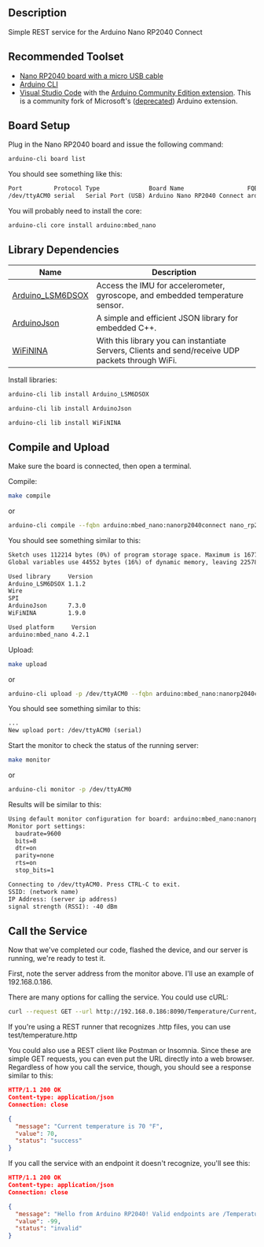 ## Description

Simple REST service for the Arduino Nano RP2040 Connect

## Recommended Toolset

* [Nano RP2040 board with a micro USB cable](https://www.amazon.com/dp/B095J4KFVT)
* [Arduino CLI](https://docs.arduino.cc/arduino-cli/)
* [Visual Studio Code](https://code.visualstudio.com/) with the [Arduino Community Edition extension](https://marketplace.visualstudio.com/items?itemName=vscode-arduino.vscode-arduino-community). This is a community fork of Microsoft's ([deprecated](https://github.com/microsoft/vscode-arduino/issues/1757)) Arduino extension.

## Board Setup

Plug in the Nano RP2040 board and issue the following command:

```bash
arduino-cli board list
```

You should see something like this:

```txt
Port         Protocol Type              Board Name                  FQBN                                Core
/dev/ttyACM0 serial   Serial Port (USB) Arduino Nano RP2040 Connect arduino:mbed_nano:nanorp2040connect arduino:mbed_nano
```

You will probably need to install the core:

```bash
arduino-cli core install arduino:mbed_nano
```

## Library Dependencies

Name | Description
---- | -----------
[Arduino_LSM6DSOX](https://docs.arduino.cc/libraries/arduino_lsm6dsox/) | Access the IMU for accelerometer, gyroscope, and embedded temperature sensor.
[ArduinoJson](https://docs.arduino.cc/libraries/arduinojson/) | A simple and efficient JSON library for embedded C++.
[WiFiNINA](https://docs.arduino.cc/libraries/wifinina/) | With this library you can instantiate Servers, Clients and send/receive UDP packets through WiFi.

Install libraries:

```bash
arduino-cli lib install Arduino_LSM6DSOX

arduino-cli lib install ArduinoJson

arduino-cli lib install WiFiNINA
```

## Compile and Upload

Make sure the board is connected, then open a terminal.

Compile:

```bash
make compile
```

or

```bash
arduino-cli compile --fqbn arduino:mbed_nano:nanorp2040connect nano_rp2040_rest
```

You should see something similar to this:

```txt
Sketch uses 112214 bytes (0%) of program storage space. Maximum is 16777216 bytes.
Global variables use 44552 bytes (16%) of dynamic memory, leaving 225784 bytes for local variables. Maximum is 270336 bytes.

Used library     Version
Arduino_LSM6DSOX 1.1.2
Wire
SPI
ArduinoJson      7.3.0
WiFiNINA         1.9.0

Used platform     Version
arduino:mbed_nano 4.2.1 
```

Upload:

```bash
make upload
```

or

```bash
arduino-cli upload -p /dev/ttyACM0 --fqbn arduino:mbed_nano:nanorp2040connect nano_rp2040_rest
```

You should see something similar to this:

```txt
...
New upload port: /dev/ttyACM0 (serial)
```

Start the monitor to check the status of the running server:

```bash
make monitor
```

or

```bash
arduino-cli monitor -p /dev/ttyACM0
```

Results will be similar to this:

```txt
Using default monitor configuration for board: arduino:mbed_nano:nanorp2040connect
Monitor port settings:
  baudrate=9600
  bits=8
  dtr=on
  parity=none
  rts=on
  stop_bits=1

Connecting to /dev/ttyACM0. Press CTRL-C to exit.
SSID: (network name)
IP Address: (server ip address)
signal strength (RSSI): -40 dBm
```

## Call the Service

Now that we've completed our code, flashed the device, and our server is running, we're ready to test it.

First, note the server address from the monitor above.  I'll use an example of 192.168.0.186.

There are many options for calling the service.  You could use cURL:

```bash
curl --request GET --url http://192.168.0.186:8090/Temperature/Current/F
```

If you're using a REST runner that recognizes .http files, you can use test/temperature.http

You could also use a REST client like Postman or Insomnia.  Since these are simple GET requests, you can even put the URL directly into a web browser.  Regardless of how you call the service, though, you should see a response similar to this:

```json
HTTP/1.1 200 OK
Content-type: application/json
Connection: close

{
  "message": "Current temperature is 70 °F",
  "value": 70,
  "status": "success"
}
```

If you call the service with an endpoint it doesn't recognize, you'll see this:

```json
HTTP/1.1 200 OK
Content-type: application/json
Connection: close

{
  "message": "Hello from Arduino RP2040! Valid endpoints are /Temperature/Current/F and /Temperature/Current/C",
  "value": -99,
  "status": "invalid"
}
```
